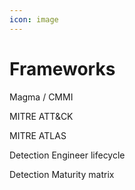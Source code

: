 ```yaml
---
icon: image
---
```


# Frameworks

Magma / CMMI

MITRE ATT\&CK

MITRE ATLAS

Detection Engineer lifecycle

Detection Maturity matrix

